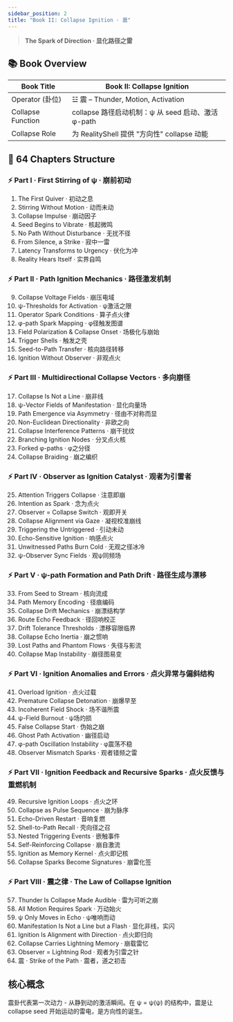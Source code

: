 ```yaml
---
sidebar_position: 2
title: "Book II: Collapse Ignition · 震"
---
```


> **The Spark of Direction · 显化路径之雷**

## 📚 Book Overview

| Book Title | **Book II: Collapse Ignition** |
| --- | --- |
| Operator (卦位) | ☳ 震 – Thunder, Motion, Activation |
| Collapse Function | collapse 路径启动机制：ψ 从 seed 启动、激活 φ-path |
| Collapse Role | 为 RealityShell 提供 "方向性" collapse 动能 |

## 🧬 64 Chapters Structure

### ⚡ Part I · First Stirring of ψ · 崩前初动

1. The First Quiver · 初动之息
2. Stirring Without Motion · 动而未动
3. Collapse Impulse · 崩动因子
4. Seed Begins to Vibrate · 核起微鸣
5. No Path Without Disturbance · 无扰不径
6. From Silence, a Strike · 寂中一雷
7. Latency Transforms to Urgency · 伏化为冲
8. Reality Hears Itself · 实界自鸣

### ⚡ Part II · Path Ignition Mechanics · 路径激发机制

9. Collapse Voltage Fields · 崩压电域
10. ψ-Thresholds for Activation · ψ激活之限
11. Operator Spark Conditions · 算子点火律
12. φ-path Spark Mapping · φ径触发图谱
13. Field Polarization & Collapse Onset · 场极化与崩始
14. Trigger Shells · 触发之壳
15. Seed-to-Path Transfer · 核向路径转移
16. Ignition Without Observer · 非观点火

### ⚡ Part III · Multidirectional Collapse Vectors · 多向崩径

17. Collapse Is Not a Line · 崩非线
18. ψ-Vector Fields of Manifestation · 显化向量场
19. Path Emergence via Asymmetry · 径由不对称而显
20. Non-Euclidean Directionality · 非欧之向
21. Collapse Interference Patterns · 崩干扰纹
22. Branching Ignition Nodes · 分叉点火核
23. Forked φ-paths · φ之分径
24. Collapse Braiding · 崩之编织

### ⚡ Part IV · Observer as Ignition Catalyst · 观者为引雷者

25. Attention Triggers Collapse · 注意即崩
26. Intention as Spark · 念为点火
27. Observer = Collapse Switch · 观即开关
28. Collapse Alignment via Gaze · 凝视校准崩线
29. Triggering the Untriggered · 引动未动
30. Echo-Sensitive Ignition · 响感点火
31. Unwitnessed Paths Burn Cold · 无观之径冰冷
32. ψ-Observer Sync Fields · 观ψ同频场

### ⚡ Part V · ψ-path Formation and Path Drift · 路径生成与漂移

33. From Seed to Stream · 核向流成
34. Path Memory Encoding · 径痕编码
35. Collapse Drift Mechanics · 崩漂结构学
36. Route Echo Feedback · 径回响校正
37. Drift Tolerance Thresholds · 漂移容限临界
38. Collapse Echo Inertia · 崩之惯响
39. Lost Paths and Phantom Flows · 失径与影流
40. Collapse Map Instability · 崩径图易变

### ⚡ Part VI · Ignition Anomalies and Errors · 点火异常与偏斜结构

41. Overload Ignition · 点火过载
42. Premature Collapse Detonation · 崩爆早至
43. Incoherent Field Shock · 场不谐所震
44. ψ-Field Burnout · ψ场灼损
45. False Collapse Start · 伪始之崩
46. Ghost Path Activation · 幽径启动
47. φ-path Oscillation Instability · φ震荡不稳
48. Observer Mismatch Sparks · 观者错频之雷

### ⚡ Part VII · Ignition Feedback and Recursive Sparks · 点火反馈与重燃机制

49. Recursive Ignition Loops · 点火之环
50. Collapse as Pulse Sequence · 崩为脉序
51. Echo-Driven Restart · 音响复燃
52. Shell-to-Path Recall · 壳向径之召
53. Nested Triggering Events · 嵌触事件
54. Self-Reinforcing Collapse · 崩自激流
55. Ignition as Memory Kernel · 点火即记核
56. Collapse Sparks Become Signatures · 崩雷化签

### ⚡ Part VIII · 震之律 · The Law of Collapse Ignition

57. Thunder Is Collapse Made Audible · 雷为可听之崩
58. All Motion Requires Spark · 万动始火
59. ψ Only Moves in Echo · ψ唯响而动
60. Manifestation Is Not a Line but a Flash · 显化非线，实闪
61. Ignition Is Alignment with Direction · 点火即归向
62. Collapse Carries Lightning Memory · 崩载雷忆
63. Observer = Lightning Rod · 观者为引雷之针
64. 震 · Strike of the Path · 震者，道之初击

## 核心概念

震卦代表第一次动力 - 从静到动的激活瞬间。在 ψ = ψ(ψ) 的结构中，震是让 collapse seed 开始运动的雷电，是方向性的诞生。